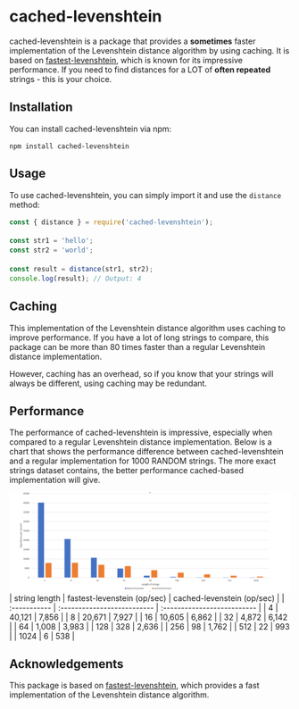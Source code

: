 # cached-levenshtein

cached-levenshtein is a package that provides a **sometimes** faster implementation of the Levenshtein distance algorithm by using caching. It is based on [fastest-levenshtein](https://www.npmjs.com/package/fastest-levenshtein?activeTab=readme), which is known for its impressive performance. If you need to find distances for a LOT of **often repeated** strings - this is your choice.

## Installation

You can install cached-levenshtein via npm:

```
npm install cached-levenshtein
```

## Usage

To use cached-levenshtein, you can simply import it and use the `distance` method:

```javascript
const { distance } = require('cached-levenshtein');

const str1 = 'hello';
const str2 = 'world';

const result = distance(str1, str2);
console.log(result); // Output: 4
```

## Caching

This implementation of the Levenshtein distance algorithm uses caching to improve performance. If you have a lot of long strings to compare, this package can be more than 80 times faster than a regular Levenshtein distance implementation.

However, caching has an overhead, so if you know that your strings will always be different, using caching may be redundant.

## Performance

The performance of cached-levenshtein is impressive, especially when compared to a regular Levenshtein distance implementation. Below is a chart that shows the performance difference between cached-levenshtein and a regular implementation for 1000 RANDOM strings. The more exact strings dataset contains, the better performance cached-based implementation will give.

![Chart](./img/chart.png)
<br>
| string length | fastest-levenstein (op/sec) | cached-levenstein (op/sec) |
| :----------- | :-------------------------- | :-------------------------- |
| 4 | 40,121 | 7,856 |
| 8 | 20,671 | 7,927 |
| 16 | 10,605 | 6,862 |
| 32 | 4,872 | 6,142 |
| 64 | 1,008 | 3,983 |
| 128 | 328 | 2,636 |
| 256 | 98 | 1,762 |
| 512 | 22 | 993 |
| 1024 | 6 | 538 |
## Acknowledgements

This package is based on [fastest-levenshtein](https://www.npmjs.com/package/fastest-levenshtein?activeTab=readme), which provides a fast implementation of the Levenshtein distance algorithm.